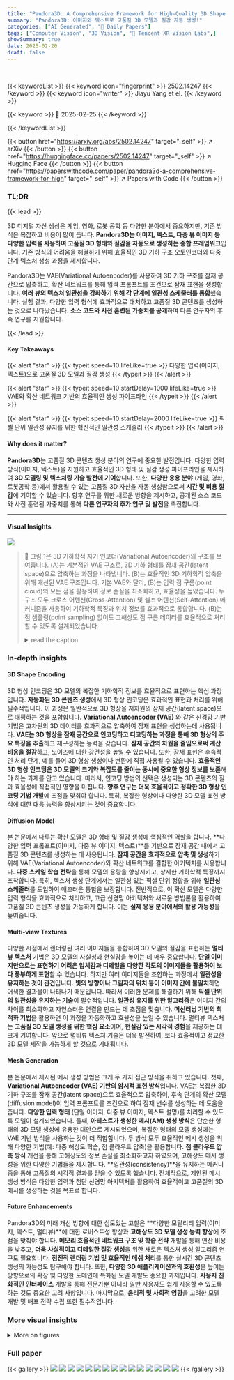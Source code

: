```yaml
---
title: "Pandora3D: A Comprehensive Framework for High-Quality 3D Shape and Texture Generation"
summary: "Pandora3D: 이미지와 텍스트로 고품질 3D 모델과 질감 자동 생성!"
categories: ["AI Generated", "🤗 Daily Papers"]
tags: ["Computer Vision", "3D Vision", "🏢 Tencent XR Vision Labs",]
showSummary: true
date: 2025-02-20
draft: false
---
```


<br>

{{< keywordList >}}
{{< keyword icon="fingerprint" >}} 2502.14247 {{< /keyword >}}
{{< keyword icon="writer" >}} Jiayu Yang et el. {{< /keyword >}}
 
{{< keyword >}} 🤗 2025-02-25 {{< /keyword >}}
 
{{< /keywordList >}}

{{< button href="https://arxiv.org/abs/2502.14247" target="_self" >}}
↗ arXiv
{{< /button >}}
{{< button href="https://huggingface.co/papers/2502.14247" target="_self" >}}
↗ Hugging Face
{{< /button >}}
{{< button href="https://paperswithcode.com/paper/pandora3d-a-comprehensive-framework-for-high" target="_self" >}}
↗ Papers with Code
{{< /button >}}




### TL;DR


{{< lead >}}

3D 디지털 자산 생성은 게임, 영화, 로봇 공학 등 다양한 분야에서 중요하지만, 기존 방식은 복잡하고 비용이 많이 듭니다. **Pandora3D는 이미지, 텍스트, 다중 뷰 이미지 등 다양한 입력을 사용하여 고품질 3D 형태와 질감을 자동으로 생성하는 종합 프레임워크**입니다.  기존 방식의 어려움을 해결하기 위해 효율적인 3D 기하 구조 오토인코더와 다중 단계 텍스처 생성 과정을 제시합니다. 



Pandora3D는 VAE(Variational Autoencoder)를 사용하여 3D 기하 구조를 잠재 공간으로 압축하고, 확산 네트워크를 통해 입력 프롬프트를 조건으로 잠재 표현을 생성합니다. **여러 뷰의 텍스처 일관성을 강화하기 위해 각 단계에 일관성 스케줄러를 통합**했습니다. 실험 결과, 다양한 입력 형식에 효과적으로 대처하고 고품질 3D 콘텐츠를 생성하는 것으로 나타났습니다.  **소스 코드와 사전 훈련된 가중치를 공개**하여 다른 연구자의 후속 연구를 지원합니다.

{{< /lead >}}


#### Key Takeaways

{{< alert "star" >}}
{{< typeit speed=10 lifeLike=true >}} 다양한 입력(이미지, 텍스트)으로 고품질 3D 모델과 질감 생성 {{< /typeit >}}
{{< /alert >}}

{{< alert "star" >}}
{{< typeit speed=10 startDelay=1000 lifeLike=true >}} VAE와 확산 네트워크 기반의 효율적인 생성 파이프라인 {{< /typeit >}}
{{< /alert >}}

{{< alert "star" >}}
{{< typeit speed=10 startDelay=2000 lifeLike=true >}} 픽셀 단위 일관성 유지를 위한 혁신적인 일관성 스케줄러 {{< /typeit >}}
{{< /alert >}}

#### Why does it matter?
**Pandora3D**는 고품질 3D 콘텐츠 생성 분야의 연구에 중요한 발전입니다. 다양한 입력 방식(이미지, 텍스트)을 지원하고 효율적인 3D 형태 및 질감 생성 파이프라인을 제시하여 **3D 모델링 및 텍스처링 기술 발전에 기여**합니다. 또한, **다양한 응용 분야** (게임, 영화, 로봇공학 등)에서 활용될 수 있는 고품질 3D 자산을 자동 생성함으로써 **시간 및 비용 절감**에 기여할 수 있습니다.  향후 연구를 위한 새로운 방향을 제시하고, 공개된 소스 코드와 사전 훈련된 가중치를 통해 **다른 연구자의 추가 연구 및 발전**을 촉진합니다.

------
#### Visual Insights



![](https://arxiv.org/html/2502.14247/x1.png)

> 🔼 그림 1은 3D 기하학적 자기 인코더(Variational Autoencoder)의 구조를 보여줍니다. (A)는 기본적인 VAE 구조로, 3D 기하 형태를 잠재 공간(latent space)으로 압축하는 과정을 나타냅니다.  (B)는 효율적인 3D 기하학적 압축을 위해 개선된 VAE 구조입니다.  기본 VAE와 달리, (B)는 입력 점 구름(point cloud)의 모든 점을 활용하여 정보 손실을 최소화하고, 효율성을 높였습니다.  두 구조 모두 크로스 어텐션(Cross-Attention) 및 셀프 어텐션(Self-Attention) 메커니즘을 사용하여 기하학적 특징과 위치 정보를 효과적으로 통합합니다.  (B)는 점 샘플링(point sampling) 없이도 고해상도 점 구름 데이터를 효율적으로 처리할 수 있도록 설계되었습니다.
> <details>
> <summary>read the caption</summary>
> Figure 1: 3D Geometry variational autoencoder. (A): Our base VAE for 3D geometry compression. (B) Extended VAE for efficient 3D geometry compression.
> </details>







### In-depth insights


#### 3D Shape Encoding
3D 형상 인코딩은 3D 모델의 복잡한 기하학적 정보를 효율적으로 표현하는 핵심 과정입니다.  **자동화된 3D 콘텐츠 생성**에서 3D 형상 인코딩은 효과적인 표현과 처리를 위해 필수적입니다.  이 과정은 일반적으로 3D 형상을 저차원의 잠재 공간(latent space)으로 매핑하는 것을 포함합니다.  **Variational Autoencoder (VAE)** 와 같은 신경망 기반 기법은 고차원의 3D 데이터를 효과적으로 압축하여 잠재 표현을 생성하는데 사용됩니다.  **VAE는 3D 형상을 잠재 공간으로 인코딩하고 디코딩하는 과정을 통해 3D 형상의 주요 특징을 추출**하고 재구성하는 능력을 갖습니다.  **잠재 공간의 차원을 줄임으로써 계산 비용을 절감**하고, 노이즈에 대한 강건성을 높일 수 있습니다.  또한, 잠재 표현은 후속적인 처리 단계, 예를 들어 3D 형상 생성이나 변환에 직접 사용될 수 있습니다.  **효율적인 3D 형상 인코딩은 3D 모델의 크기와 복잡도를 줄이는 동시에 중요한 형상 정보를 보존**해야 하는 과제를 안고 있습니다. 따라서, 인코딩 방법의 선택은 생성되는 3D 콘텐츠의 질과 효율성에 직접적인 영향을 미칩니다.  **향후 연구는 더욱 효율적이고 정확한 3D 형상 인코딩 기법 개발**에 초점을 맞춰야 합니다.  특히, 복잡한 형상이나 다양한 3D 모델 표현 방식에 대한 대응 능력을 향상시키는 것이 중요합니다.

#### Diffusion Model
본 논문에서 다루는 확산 모델은 3D 형태 및 질감 생성에 핵심적인 역할을 합니다. **다양한 입력 프롬프트(이미지, 다중 뷰 이미지, 텍스트)**를 기반으로 잠재 공간 내에서 고품질 3D 콘텐츠를 생성하는 데 사용됩니다.  **잠재 공간을 효과적으로 압축 및 생성**하기 위해 VAE(Variational Autoencoder)와 확산 네트워크를 결합한 아키텍처를 사용합니다.  **다중 스케일 학습 전략**을 통해 모델의 용량을 향상시키고, 상세한 기하학적 특징까지 포착합니다. 특히, 텍스처 생성 단계에서는 일관성 있는 픽셀 단위 정합을 위해 **일관성 스케줄러**를 도입하여 매끄러운 통합을 보장합니다.  전반적으로, 이 확산 모델은 다양한 입력 형식을 효과적으로 처리하고, 고급 신경망 아키텍처와 새로운 방법론을 활용하여 고품질 3D 콘텐츠 생성을 가능하게 합니다.  이는 **실제 응용 분야에서의 활용 가능성**을 높여줍니다.

#### Multi-view Textures
다양한 시점에서 렌더링된 여러 이미지들을 통합하여 3D 모델의 질감을 표현하는 **멀티뷰 텍스처** 기법은 3D 모델의 사실성과 현실감을 높이는 데 매우 중요합니다. **단일 이미지만으로는 표현하기 어려운 입체감과 디테일을 다양한 각도의 이미지들을 활용하여 보다 풍부하게 표현**할 수 있습니다.  하지만 여러 이미지들을 조합하는 과정에서 **일관성을 유지하는 것이 관건**입니다.  **빛의 방향이나 그림자의 위치 등이 이미지 간에 불일치**하면 어색한 결과물이 나타나기 때문입니다. 따라서 이러한 문제를 해결하기 위해 **픽셀 단위의 일관성을 유지하는 기술**이 필수적입니다.  **일관성 유지를 위한 알고리즘**은 이미지 간의 차이를 최소화하고 자연스러운 연결을 만드는 데 초점을 맞춥니다.  **머신러닝 기반의 최적화 기법**을 활용하면 이 과정을 자동화하고 효율성을 높일 수 있습니다. 멀티뷰 텍스처는 **고품질 3D 모델 생성을 위한 핵심 요소**이며, **현실감 있는 시각적 경험**을 제공하는 데 크게 기여합니다. 앞으로 멀티뷰 텍스처 기술은 더욱 발전하여, 보다 효율적이고 정교한 3D 모델 제작을 가능하게 할 것으로 기대됩니다.

#### Mesh Generation
본 논문에서 제시된 메시 생성 방법은 크게 두 가지 접근 방식을 취하고 있습니다. 첫째, **Variational Autoencoder (VAE) 기반의 암시적 표현 방식**입니다. VAE는 복잡한 3D 기하 구조를 잠재 공간(latent space)으로 효율적으로 압축하여, 후속 단계의 확산 모델(diffusion model)이 입력 프롬프트를 조건으로 하여 잠재 변수를 생성하는 데 도움을 줍니다.  **다양한 입력 형태** (단일 이미지, 다중 뷰 이미지, 텍스트 설명)를 처리할 수 있도록 모델이 설계되었습니다. 둘째, **아티스트가 생성한 메시(AM) 생성 방식**은 단순한 형태의 3D 모델 생성에 유용한 대안으로 제시되었으며, 복잡한 형태의 모델 생성에는 VAE 기반 방식을 사용하는 것이 더 적합합니다. 두 방식 모두 효율적인 메시 생성을 위해 다양한 기법(예: 다중 해상도 학습, 점 클라우드 압축)을 활용합니다. **점 클라우드 압축 방식** 개선을 통해 고해상도의 정보 손실을 최소화하고자 하였으며, 고해상도 메시 생성을 위한 다양한 기법들을 제시합니다.  **일관성(consistency)**을 유지하는 메커니즘을 통해 고품질의 시각적 결과를 얻을 수 있도록 했습니다. 전체적으로, 제안된 메시 생성 방식은 다양한 입력과 첨단 신경망 아키텍처를 활용하여 효율적이고 고품질의 3D 메시를 생성하는 것을 목표로 합니다.

#### Future Enhancements
Pandora3D의 미래 개선 방향에 대한 심도있는 고찰은 **다양한 모달리티 입력(이미지, 텍스트, 멀티뷰)**에 대한 로버스트성 향상과 **고해상도 3D 모델 생성 능력 향상**에 초점을 맞춰야 합니다.  **메모리 효율적인 네트워크 구조 및 학습 전략** 개발을 통해 연산 비용을 낮추고, **더욱 사실적이고 디테일한 질감 생성**을 위한 새로운 텍스처 생성 알고리즘 연구도 필요합니다. **점진적 렌더링 기법 및 효율적인 메쉬 처리**를 통한 실시간 3D 콘텐츠 생성의 가능성도 탐구해야 합니다. 또한, **다양한 3D 애플리케이션과의 호환성**을 높이는 방향으로의 확장 및 다양한 도메인에 특화된 모델 개발도 중요한 과제입니다. **사용자 친화적인 인터페이스** 개발을 통해 전문가뿐 아니라 일반 사용자도 쉽게 사용할 수 있도록 하는 것도 중요한 고려 사항입니다.  마지막으로, **윤리적 및 사회적 영향**을 고려한 모델 개발 및 배포 전략 수립 또한 필수적입니다.


### More visual insights

<details>
<summary>More on figures
</summary>


![](https://arxiv.org/html/2502.14247/extracted/6223781/figures/diffusion/diffusion.png)

> 🔼 그림 2는 텍스트 또는 이미지 프롬프트를 기반으로 3D 형상을 생성하는 확산 모델의 파이프라인을 보여줍니다.  이 과정에서 DinoV2는 이미지의 지역적 특징을 추출하고, CLIP은 전역적 특징을 추출하며, VAE 디코더는 잠재 공간 표현에서 3D 형상을 재구성하는 역할을 합니다.  훈련 과정 동안 DinoV2, CLIP, 그리고 VAE 디코더는 고정되어 있고, 확산 모델만 훈련됩니다. 이는 기존의 3D 형상 생성 모델과 비교하여 보다 효율적이고 안정적인 훈련을 가능하게 합니다. 그림은 각 구성 요소의 기능과 데이터 흐름을 명확하게 시각화하여 파이프라인의 전체적인 동작 원리를 이해하는 데 도움을 줍니다.
> <details>
> <summary>read the caption</summary>
> Figure 2: Diffusion pipline. In the process of training a diffusion model, the DinoV2, CLIP, and VAE Decoder components are kept frozen
> </details>



![](https://arxiv.org/html/2502.14247/extracted/6223781/figures/AM/am.png)

> 🔼 그림 3은 아티스트가 생성한 메시를 생성하기 위한 파이프라인을 보여줍니다. 먼저 메시를 불연속 토큰 시퀀스로 인코딩합니다. 그런 다음 이러한 시퀀스는 트랜스포머 네트워크 아키텍처를 사용하는 디코더 전용 자기 회귀 모델을 통해 처리됩니다. 다중 모드 조건 제어를 강화하기 위해 사전 훈련된 조건 인코더 네트워크가 사용됩니다. 이 네트워크는 다양한 모드를 효과적으로 통합하여 생성된 메시가 지정된 조건을 준수하도록 합니다. 간단히 말해, 이 그림은 다양한 입력(이미지, 텍스트 등)을 기반으로 아티스트 스타일의 3D 메시를 생성하는 과정을 보여줍니다.
> <details>
> <summary>read the caption</summary>
> Figure 3: Pipeline for Artist-Created Mesh Generation. Initially, meshes are encoded into discrete token sequences. These sequences are then processed through a decoder-only autoregressive model that utilizes a Transformer network architecture. To enforce multi-modality condition control, a pretrained condition encoder network is employed. This network effectively integrates diverse modalities, ensuring that the generated meshes adhere to specified conditions.
> </details>



![](https://arxiv.org/html/2502.14247/extracted/6223781/figures/AM/am4.png)

> 🔼 이 그림은 논문에서 제시된 '아티스트가 생성한 메시(Artist-Created Mesh) 생성 모델'을 사용하여 생성된 메시들의 예시를 보여줍니다.  모델이 생성한 메시들은 위상적 일관성(topological consistency)을 잘 유지하며, 고품질의 예술적인 메시를 생성하는 모델의 효과를 보여줍니다. 그림에는 다양한 형태와 복잡도의 메시들이 포함되어 있으며, 각 메시는 아티스트가 직접 제작한 듯한 디테일과 품질을 가지고 있습니다.
> <details>
> <summary>read the caption</summary>
> Figure 4: Example Meshes Generated by Our Artist-Created Mesh Generation Model. The meshes produced by our model demonstrate superior performance in maintaining topological consistency, showcasing the effectiveness of our approach in generating high-quality artistic meshes.
> </details>



![](https://arxiv.org/html/2502.14247/extracted/6223781/figures/texture/texture_simp_2.jpg)

> 🔼 그림 5는 논문의 텍스처 생성 파이프라인을 보여줍니다. Trellis3D로부터 입력 이미지와 메시를 받아, 깊이 맵 생성, 프런트 이미지 생성, 멀티뷰 RGB 이미지 생성, 멀티뷰 PBR 이미지 생성, 고해상도 재구성 및 픽셀 일관성 강화의 여러 단계를 거쳐 최종 텍스처를 생성하는 과정을 시각적으로 보여줍니다. 각 단계는 다양한 신경망 아키텍처와 기법을 활용하여 고품질 텍스처를 생성하는 데 기여합니다. 특히, 다중 뷰 텍스처 일관성을 유지하기 위한 일관성 스케줄러(Consistency scheduler)의 역할이 강조됩니다.
> <details>
> <summary>read the caption</summary>
> Figure 5: Texture Generation Pipeline (input image and mesh from Trellis3D).
> </details>



![](https://arxiv.org/html/2502.14247/extracted/6223781/figures/texture/frontal.png)

> 🔼 그림 6은 텍스트 또는 이미지 프롬프트가 프런트 뷰 기하학과 정렬된 프런트 이미지로 변환되는 과정을 보여줍니다.  텍스트 프롬프트의 경우, 3D 메시를 깊이 맵으로 렌더링하고, 깊이 맵 조건부 확산 모델을 사용하여 프런트 이미지를 생성합니다. 이미지 프롬프트의 경우, IP-Adapter와 ControlNet을 통합하여 프런트 이미지를 생성합니다. 이렇게 생성된 프런트 이미지는 후속 텍스처 생성을 위한 입력으로 사용됩니다.
> <details>
> <summary>read the caption</summary>
> Figure 6: Both textual and visual prompts are transformed into a frontal image that is aligned with the frontal-view geometry.
> </details>



![](https://arxiv.org/html/2502.14247/extracted/6223781/figures/texture/upscaled_albedo.png)

> 🔼 그림 7은 멀티뷰 텍스처 생성 파이프라인의 일부로 생성된 이미지들을 보여줍니다.  각각의 이미지는 3D 모델의 다양한 각도에서 렌더링된 결과이며, RGB 이미지 외에도 알베도(albedo), 메탈릭(metallic), 러프니스(roughness) 맵을 포함합니다. 이러한 맵들은 물리 기반 렌더링(PBR) 텍스처를 생성하는 데 사용되며, 최종적으로 사실적이고 디테일한 3D 모델 표현을 가능하게 합니다.  각 이미지는 512x512 픽셀 해상도를 가지고 있으며, 고해상도 이미지로의 업스케일링을 통해 더욱 향상된 품질을 얻을 수 있습니다. 이 그림은 멀티뷰 텍스처 생성의 중간 단계 결과물을 보여줌으로써, Pandora3D 시스템의 성능과 효율성을 시각적으로 보여주는 역할을 합니다.
> <details>
> <summary>read the caption</summary>
> Figure 7: Multi-view RGB, albedo, metallic and roughness images.
> </details>



![](https://arxiv.org/html/2502.14247/extracted/6223781/figures/dataset/process_pipeline.png)

> 🔼 그림 8은 고해상도 알베도 이미지를 보여줍니다. 3.4절 고해상도 개선 단계에서 생성된 이미지로,  다양한 뷰의 알베도 텍스처가 매우 세밀하게 표현되어 있습니다. 이 이미지들은 768x768과 1024x1024 해상도로 업스케일링된 후, Real-ESRGAN을 사용하여 3072x3072의 고해상도로 더욱 개선되었습니다.  이를 통해 생성된 3D 모델의 질감이 매우 사실적으로 표현되어, 더욱 현실감 있는 3D 모델 생성에 기여합니다.
> <details>
> <summary>read the caption</summary>
> Figure 8: High-resolution albedo images.
> </details>



![](https://arxiv.org/html/2502.14247/extracted/6223781/figures/dataset/scanned_object_image.png)

> 🔼 그림 9는 논문에서 설명하는 3D 모델 데이터 처리 과정을 보여줍니다.  빨간색으로 표시된 부분은 데이터셋에 상관없이 한 번만 수행하는 단계이고, 초록색으로 표시된 부분은 사용된 알고리즘 모듈에 따라 맞춤형 개발이 필요한 단계입니다.  이 그림은 본 논문의 2절과 3.2절에서 설명하는 작업에 대한 예시 단계들을 보여줍니다.  즉, 데이터 전처리 과정의 전체 흐름을 한눈에 보여주는 개념도이며, 특히 각 단계의 특징과 논문의 다른 부분과의 연관성을 이해하는 데 도움을 줍니다.
> <details>
> <summary>read the caption</summary>
> Figure 9: Data processing pipline. The procedures marked in red are one-off implementations, while the green-boxed elements demand tailored development according to the algorithmic modules deployed on the dataset, we thereby provide exampled steps for jobs described in Section 2 and Section 3.2.
> </details>



![](https://arxiv.org/html/2502.14247/extracted/6223781/figures/dataset/mesh_classification_process.png)

> 🔼 이 그림은 Objaverse 데이터셋 [7]에 있는 스캔된 물체의 전형적인 이미지들을 보여줍니다. (A)와 (C)는 두 물체의 렌더링된 이미지이고, (B)와 (D)는 블렌더에서 해당 물체를 보여주는 사진입니다. 스캔된 물체는 파편화된 면이 많거나, 실제 '본체'가 없는 등의 문제점을 가지고 있어 3D 생성 모델 학습에 부정적인 영향을 미칠 수 있습니다. 이러한 문제점은 생성된 3D 모델의 품질 저하, 느린 렌더링 속도, 부적절한 모델 학습으로 이어집니다.
> <details>
> <summary>read the caption</summary>
> Figure 10: Typical images of scanned objects in Objaverse dataset [7]. (A) and (C) are rendered images of the two objects; (B) and (D) are corresponding object demonstration in blender.
> </details>



![](https://arxiv.org/html/2502.14247/extracted/6223781/figures/texture/image-2-mesh-res-01.png)

> 🔼 그림 11은 9개의 렌더링된 이미지를 사용하여 모델을 설명하도록 vLLM 모델을 활용하여 메시를 분류하는 과정을 보여줍니다. 빨간색 상자로 표시된 구조화된 데이터의 일부는 메시 분류에 사용될 수 있으며, 집계된 전체 문장은 메시의 캡션으로 사용될 수 있습니다.  더 자세히 설명하자면, vLLM(Very Large Language Model)을 이용하여 9개의 렌더링된 이미지를 입력으로 받아 모델의 기하학적 특징, 외관 특징, 건물 여부, 장면 여부, 품질 저하 여부 등을 포함한 구조화된 데이터를 생성합니다. 이 구조화된 데이터의 일부는 메시를 자동으로 분류하는 데 사용되고, 생성된 정보들을 종합한 문장은 메시에 대한 설명(캡션)으로 활용됩니다.
> <details>
> <summary>read the caption</summary>
> Figure 11: Classify mesh using vLLM by making the vLLM model to describe the model using 9999 rendered images. Some parts of the structured data (marked with red box) can be used to classify mesh; the aggregated full sentence can be used as the caption of the mesh.
> </details>



![](https://arxiv.org/html/2502.14247/extracted/6223781/figures/texture/text-2-mesh-res-01.png)

> 🔼 그림 12는 입력으로 컬러 이미지를 사용한 시각적 결과를 보여줍니다. 녹색 영역은 텍스처가 없는 렌더링된 다중 뷰 이미지를, 빨간색 영역은 텍스처가 있는 렌더링된 다중 뷰 이미지를 나타냅니다. 이 그림은 Pandora3D 모델이 입력 이미지에 따라 사실적인 3D 모델의 형태와 질감을 정확하게 생성할 수 있음을 보여줍니다.  다양한 각도에서 렌더링된 이미지는 생성된 모델의 완성도를 더욱 명확하게 보여줍니다.
> <details>
> <summary>read the caption</summary>
> Figure 12: Visual results with color image as input, the green areas show the rendered multi-view images without textures and the red areas show the rendered multi-view images with textures.
> </details>



</details>






### Full paper

{{< gallery >}}
<img src="paper_images/1.png" class="grid-w50 md:grid-w33 xl:grid-w25" />
<img src="paper_images/2.png" class="grid-w50 md:grid-w33 xl:grid-w25" />
<img src="paper_images/3.png" class="grid-w50 md:grid-w33 xl:grid-w25" />
<img src="paper_images/4.png" class="grid-w50 md:grid-w33 xl:grid-w25" />
<img src="paper_images/5.png" class="grid-w50 md:grid-w33 xl:grid-w25" />
<img src="paper_images/6.png" class="grid-w50 md:grid-w33 xl:grid-w25" />
<img src="paper_images/7.png" class="grid-w50 md:grid-w33 xl:grid-w25" />
<img src="paper_images/8.png" class="grid-w50 md:grid-w33 xl:grid-w25" />
<img src="paper_images/9.png" class="grid-w50 md:grid-w33 xl:grid-w25" />
<img src="paper_images/10.png" class="grid-w50 md:grid-w33 xl:grid-w25" />
<img src="paper_images/11.png" class="grid-w50 md:grid-w33 xl:grid-w25" />
<img src="paper_images/12.png" class="grid-w50 md:grid-w33 xl:grid-w25" />
<img src="paper_images/13.png" class="grid-w50 md:grid-w33 xl:grid-w25" />
<img src="paper_images/14.png" class="grid-w50 md:grid-w33 xl:grid-w25" />
<img src="paper_images/15.png" class="grid-w50 md:grid-w33 xl:grid-w25" />
{{< /gallery >}}